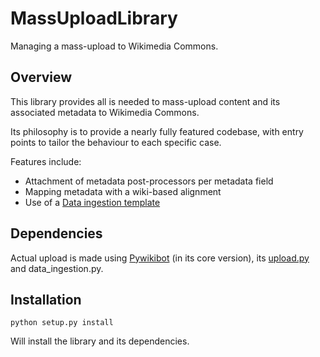 MassUploadLibrary
=================

Managing a mass-upload to Wikimedia Commons.

Overview
--------

This library provides all is needed to mass-upload content 
and its associated metadata to Wikimedia Commons.

Its philosophy is to provide a nearly fully featured codebase, with entry points
to tailor the behaviour to each specific case.

Features include:
* Attachment of metadata post-processors per metadata field
* Mapping metadata with a wiki-based alignment
* Use of a 
  [Data ingestion template](https://commons.wikimedia.org/wiki/Category:Data_ingestion_layout_templates)

Dependencies
------------

Actual upload is made using
[Pywikibot](http://www.mediawiki.org/wiki/Manual:Pywikibot) (in its core version),
its [upload.py](http://www.mediawiki.org/wiki/Manual:Pywikibot/upload.py)
and data_ingestion.py.

Installation
------------
`python setup.py install`

Will install the library and its dependencies.
